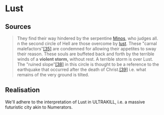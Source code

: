 # Lust
## Sources
> They find their way hindered by the serpentine [Minos](https://en.wikipedia.org/wiki/Minos "Minos"), who judges all. 
> n the second circle of Hell are those overcome by [lust](https://en.wikipedia.org/wiki/Lust "Lust"). These "carnal malefactors"[[35]](https://en.wikipedia.org/wiki/Inferno_(Dante)#cite_note-36) are condemned for allowing their appetites to sway their reason. These souls are buffeted back and forth by the terrible winds of a **violent storm,** without rest.
	A terrible storm is over Lust. 
> The "ruined slope"[[38]](https://en.wikipedia.org/wiki/Inferno_(Dante)#cite_note-39) in this circle is thought to be a reference to the earthquake that occurred after the death of Christ.[[39]](https://en.wikipedia.org/wiki/Inferno_(Dante)#cite_note-40)
	i.e. what remains of the very ground is tilted.
## Realisation
We'll adhere to the interpretation of Lust in ULTRAKILL,  i.e. a massive futuristic city akin to Numerators. 